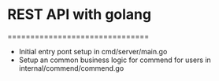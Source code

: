 # REST API with golang

===============================

- Initial entry pont setup in cmd/server/main.go
- Setup an common business logic for commend for users in internal/commend/commend.go
